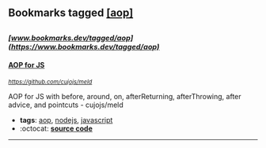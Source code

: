 ## Bookmarks tagged [[aop]](https://www.bookmarks.dev?q=[aop])

_<sup><sup>[www.bookmarks.dev/tagged/aop](https://www.bookmarks.dev/tagged/aop)</sup></sup>_
---
#### [AOP for JS](https://github.com/cujojs/meld)
_<sup>https://github.com/cujojs/meld</sup>_

AOP for JS with before, around, on, afterReturning, afterThrowing, after advice, and pointcuts - cujojs/meld
* **tags**: [aop](../tagged/aop.md), [nodejs](../tagged/nodejs.md), [javascript](../tagged/javascript.md)
* :octocat: **[source code](https://github.com/cujojs/meld)**
---
